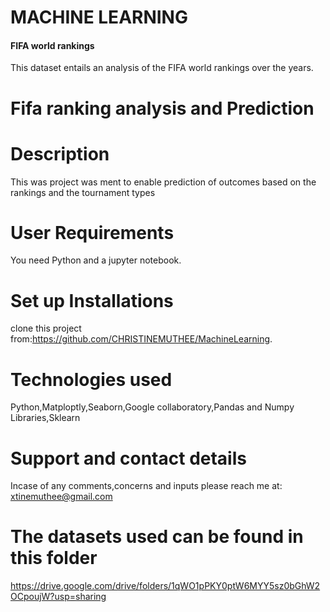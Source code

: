 # MACHINE LEARNING
#### FIFA world rankings
This dataset entails an analysis of the FIFA world rankings over the years.
# Fifa ranking analysis and Prediction
# Description
This was project was ment to enable prediction of outcomes based on the rankings and the tournament types
# User Requirements
You need Python and a jupyter notebook.
# Set up Installations
clone this project from:https://github.com/CHRISTINEMUTHEE/MachineLearning.
# Technologies used
Python,Matploptly,Seaborn,Google collaboratory,Pandas and Numpy Libraries,Sklearn
# Support and contact details
Incase of any comments,concerns and inputs please reach me at:
xtinemuthee@gmail.com 
# The datasets used can be found in this folder
https://drive.google.com/drive/folders/1qWO1pPKY0ptW6MYY5sz0bGhW2OCpoujW?usp=sharing
